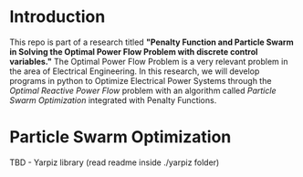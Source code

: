 # Introduction 

This repo is part of a research titled **"Penalty Function and Particle Swarm in Solving the Optimal Power Flow Problem with discrete control variables."**
The Optimal Power Flow Problem is a very relevant problem in the area of Electrical Engineering.
In this research, we will develop programs in python to Optimize Electrical Power Systems through the *Optimal Reactive Power Flow* problem with an algorithm called *Particle Swarm Optimization* integrated with Penalty Functions.

# Particle Swarm Optimization
TBD - Yarpiz library (read readme inside ./yarpiz folder)